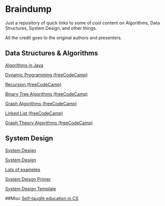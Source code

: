 
# Braindump

Just a repository of quick links to some of cool content on Algorithms, Data Structures, System Design, and other things.

All the credit goes to the original authors and presenters.


## Data Structures & Algorithms
[Algorithms in Java](https://github.com/TheAlgorithms/Java)

[Dynamic Programming (freeCodeCamp)](https://www.youtube.com/watch?v=oBt53YbR9Kk)

[Recursion (freeCodeCamp)](https://www.youtube.com/watch?v=IJDJ0kBx2LM)

[Binary Tree Algorithms (freeCodeCamp)](https://www.youtube.com/watch?v=fAAZixBzIAI)

[Graph Algorithms (freeCodeCamp)](https://www.youtube.com/watch?v=tWVWeAqZ0WU)

[Linked List (freeCodeCamp)](https://www.youtube.com/watch?v=Hj_rA0dhr2I)

[Graph Theory Algorithms (freeCodeCamp)](https://www.youtube.com/watch?v=09_LlHjoEiY&list=RDCMUC8butISFwT-Wl7EV0hUK0BQ&index=8)

## System Design

[System Design](https://www.youtube.com/watch?v=MbjObHmDbZo)

[System Design](https://www.youtube.com/c/SystemDesignInterview)

[Lots of examples](https://tianpan.co/notes/2016-02-13-crack-the-system-design-interview)

[System Deisgn Primer](https://github.com/donnemartin/system-design-primer)

[System Design Template](https://leetcode.com/discuss/career/229177/My-System-Design-Template)

##Misc
[Self-taught education in CS](https://github.com/ossu/computer-science)

